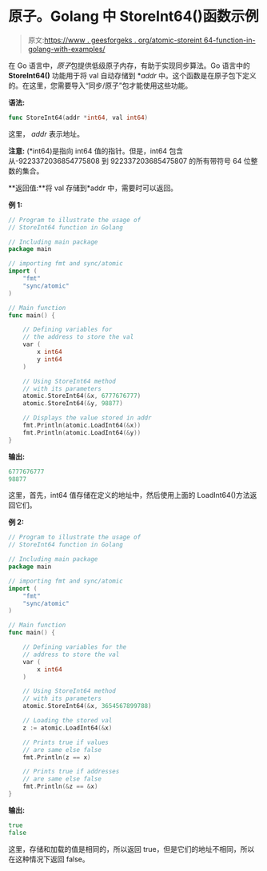# 原子。Golang 中 StoreInt64()函数示例

> 原文:[https://www . geesforgeks . org/atomic-storeint 64-function-in-golang-with-examples/](https://www.geeksforgeeks.org/atomic-storeint64-function-in-golang-with-examples/)

在 Go 语言中，*原子*包提供低级原子内存，有助于实现同步算法。Go 语言中的 **StoreInt64()** 功能用于将 val 自动存储到 **addr* 中。这个函数是在原子包下定义的。在这里，您需要导入“同步/原子”包才能使用这些功能。

**语法:**

```go
func StoreInt64(addr *int64, val int64)

```

这里， *addr* 表示地址。

**注意:** (*int64)是指向 int64 值的指针。但是，int64 包含从-9223372036854775808 到 922337203685475807 的所有带符号 64 位整数的集合。

**返回值:**将 val 存储到*addr 中，需要时可以返回。

**例 1:**

```go
// Program to illustrate the usage of
// StoreInt64 function in Golang

// Including main package
package main

// importing fmt and sync/atomic
import (
    "fmt"
    "sync/atomic"
)

// Main function
func main() {

    // Defining variables for 
    // the address to store the val
    var (
        x int64
        y int64
    )

    // Using StoreInt64 method 
    // with its parameters
    atomic.StoreInt64(&x, 6777676777)
    atomic.StoreInt64(&y, 98877)

    // Displays the value stored in addr
    fmt.Println(atomic.LoadInt64(&x))
    fmt.Println(atomic.LoadInt64(&y))
}
```

**输出:**

```go
6777676777
98877

```

这里，首先，int64 值存储在定义的地址中，然后使用上面的 LoadInt64()方法返回它们。

**例 2:**

```go
// Program to illustrate the usage of
// StoreInt64 function in Golang

// Including main package
package main

// importing fmt and sync/atomic
import (
    "fmt"
    "sync/atomic"
)

// Main function
func main() {

    // Defining variables for the 
    // address to store the val
    var (
        x int64
    )

    // Using StoreInt64 method
    // with its parameters
    atomic.StoreInt64(&x, 3654567899788)

    // Loading the stored val
    z := atomic.LoadInt64(&x)

    // Prints true if values
    // are same else false
    fmt.Println(z == x)

    // Prints true if addresses
    // are same else false
    fmt.Println(&z == &x)
}
```

**输出:**

```go
true
false

```

这里，存储和加载的值是相同的，所以返回 true，但是它们的地址不相同，所以在这种情况下返回 false。